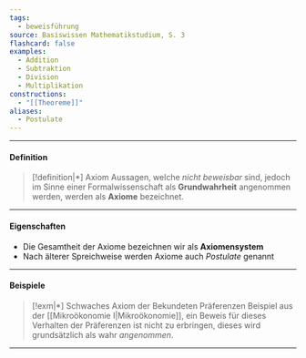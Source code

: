```yaml
---
tags:
  - beweisführung
source: Basiswissen Mathematikstudium, S. 3
flashcard: false
examples:
  - Addition
  - Subtraktion
  - Division
  - Multiplikation
constructions:
  - "[[Theoreme]]"
aliases:
  - Postulate
---
```

***
#### Definition

> [!definition|*] Axiom
> Aussagen, welche *nicht beweisbar* sind, jedoch im Sinne einer Formalwissenschaft als **Grundwahrheit** angenommen werden, werden als **Axiome** bezeichnet.

***
#### Eigenschaften

- Die Gesamtheit der Axiome bezeichnen wir als **Axiomensystem**
- Nach älterer Spreichweise werden Axiome auch *Postulate* genannt

***
#### Beispiele

> [!exm|*] Schwaches Axiom der Bekundeten Präferenzen 
> Beispiel aus der [[Mikroökonomie I|Mikroökonomie]], ein Beweis für dieses Verhalten der Präferenzen ist nicht zu erbringen, dieses wird grundsätzlich als wahr *angenommen*.

***

